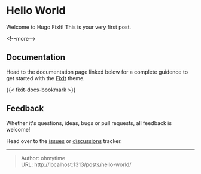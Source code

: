 # Hello World


Welcome to Hugo FixIt! This is your very first post.

&lt;!--more--&gt;

## Documentation

Head to the documentation page linked below for a complete guidence to get started with the [FixIt](https://github.com/hugo-fixit/FixIt) theme.

{{&lt; fixit-docs-bookmark &gt;}}

## Feedback

Whether it&#39;s questions, ideas, bugs or pull requests, all feedback is welcome!

Head over to the [issues](https://github.com/hugo-fixit/FixIt/issues) or [discussions](https://github.com/hugo-fixit/FixIt/discussions) tracker.


---

> Author: ohmytime  
> URL: http://localhost:1313/posts/hello-world/  

